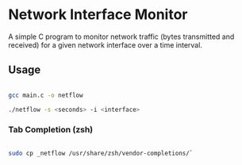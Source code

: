 # Network Interface Monitor

A simple C program to monitor network traffic (bytes transmitted and received) for a given network interface over a time interval.

## Usage

```bash

gcc main.c -o netflow

./netflow -s <seconds> -i <interface>
```

### Tab Completion (zsh)

``````bash

sudo cp _netflow /usr/share/zsh/vendor-completions/`
``````



